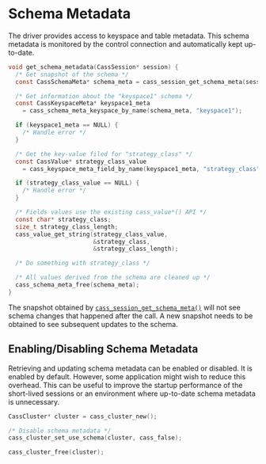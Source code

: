 # Schema Metadata

The driver provides access to keyspace and table metadata. This schema metadata
is monitored by the control connection and automatically kept up-to-date.

```c
void get_schema_metadata(CassSession* session) {
  /* Get snapshot of the schema */
  const CassSchemaMeta* schema_meta = cass_session_get_schema_meta(session);

  /* Get information about the "keyspace1" schema */
  const CassKeyspaceMeta* keyspace1_meta
    = cass_schema_meta_keyspace_by_name(schema_meta, "keyspace1");

  if (keyspace1_meta == NULL) {
    /* Handle error */
  }

  /* Get the key-value filed for "strategy_class" */
  const CassValue* strategy_class_value
    = cass_keyspace_meta_field_by_name(keyspace1_meta, "strategy_class");

  if (strategy_class_value == NULL) {
    /* Handle error */
  }

  /* Fields values use the existing cass_value*() API */
  const char* strategy_class;
  size_t strategy_class_length;
  cass_value_get_string(strategy_class_value,
                        &strategy_class,
                        &strategy_class_length);

  /* Do something with strategy_class */

  /* All values derived from the schema are cleaned up */
  cass_schema_meta_free(schema_meta);
}
```

The snapshot obtained by [`cass_session_get_schema_meta()`] will not see schema changes
that happened after the call. A new snapshot needs to be obtained to see
subsequent updates to the schema.

## Enabling/Disabling Schema Metadata

Retrieving and updating schema metadata can be enabled or disabled. It is
enabled by default. However, some application might wish to reduce this
overhead. This can be useful to improve the startup performance of the
short-lived sessions or an environment where up-to-date schema metadata is
unnecessary.

```c
CassCluster* cluster = cass_cluster_new();

/* Disable schema metadata */
cass_cluster_set_use_schema(cluster, cass_false);

cass_cluster_free(cluster);
```
[`cass_session_get_schema_meta()`]: https://cpp-rust-driver.docs.scylladb.com/stable/api/struct.CassSession#cass-session-get-schema-meta
